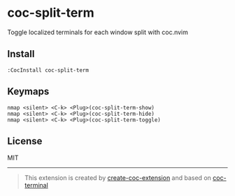 # coc-split-term

Toggle localized terminals for each window split with coc.nvim

## Install

`:CocInstall coc-split-term`

## Keymaps
```
nmap <silent> <C-k> <Plug>(coc-split-term-show)
nmap <silent> <C-k> <Plug>(coc-split-term-hide)
nmap <silent> <C-k> <Plug>(coc-split-term-toggle)
```

## License

MIT

---

> This extension is created by [create-coc-extension](https://github.com/fannheyward/create-coc-extension) and based on [coc-terminal](https://github.com/fannheyward/coc-terminal)
